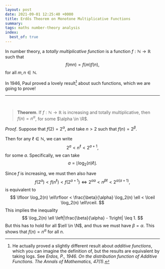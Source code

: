 ```yaml
---
layout: post
date: 2021-09-01 12:25:40 +0000
title: Erdős Theorem on Monotone Multiplicative Functions
summary:
tags: maths number-theory analysis
index:
  best_of: true
---
```


In number theory, a *totally multiplicative function* is a function $f: \mathbb{N} \rightarrow \mathbb{R}$ such that
$$
  f(mn) = f(m)f(n),
$$
for all $m, n \in \mathbb{N}$.

In 1946, Paul proved a lovely result[^1] about such functions, which we are going to prove!

---

<br>

> **Theorem**. If $f: \mathbb{N} \rightarrow \mathbb{R}$ is increasing and totally multiplicative, then $f(n) = n^{\alpha}$, for some $\alpha \in \R$.

*Proof*. Suppose that $f(2) = 2^{\alpha}$, and take $n > 2$ such that $f(n) = 2^{\beta}$.

Then for any $\ell \in \mathbb{N}$, we can write
$$
2^a < n^{\ell} < 2^{a + 1},
$$
for some $a$. Specifically, we can take
$$
a = \lfloor \log_2(n) \ell \rfloor.
$$

Since $f$ is increasing, we must then also have
$$
f\left(2^a\right) < f\left(n^\ell\right) < f\left(2^{a+1}\right) \iff 2^{\alpha a} < n^{\beta \ell} < 2^{\alpha(a + 1)},
$$
is equivalent to
$$
\lfloor \log_2(n) \ell\rfloor < \frac{\beta}{\alpha} \log_2(n) \ell < \lceil \log_2(n) \ell\rceil.
$$
This implies the inequality
$$
\log_2(n) \ell \left|\frac{\beta}{\alpha} - 1\right| \leq 1.
$$
But this has to hold for all $\ell \in \N$, and thus we must have $\beta = \alpha$. This shows that $f(n) = n^{\alpha}$ for all $n$.



[^1]: He actually proved a slightly different result about *additive functions*, which you can imagine the definition of, but the results are equivalent by taking logs. See *Erdos, P., 1946. On the distribution function of Additive Functions. The Annals of Mathematics, 47(1)*.


<!-- 

The following problem appeared as part of [this years Part IA exams](https://www.maths.cam.ac.uk/undergrad/pastpapers/files/2021/paperia_4_2021.pdf).

> **Problem**. Show that
>
> $$
> \sum_{r=0}^{n}(-1)^{r}\binom{n}{r}^2 = \begin{cases}
>            0 &\mbox{if $n$ is odd}, \\
>             (-1)^{n/2} \binom{n}{n/2} &\mbox{if $n$ is even}.
>            \end{cases}
> $$

The normal solution involves looking at the coefficient of $x^n$ in the equation

$$
(1-x)^n(1+x)^n=(1-x^2)^n,
$$

but it is possible to solve the problem without resorting to the binomial theorem.

## A Combinatorial Solution

*Solution*. 
We begin by noting that

$$
\binom{n}{r}^2 = \binom{n}{r}\binom{n}{n - r}
$$

is the number of ways of choosing $r$ elements from $\\{1, \dots, n\\}$ followed by $n - r$ elements from $\\{n + 1, \dots, 2n\\}$. Then as we sum over $r$, the sum (ignoring the minus sign) counts the total number of $n$ element subsets from $\\{1, \dots, 2n\\}$.

Now to each $n$-element subset of $\\{1, \dots, 2n\\}$, we assign '1' if the subset contains an even number of elements in $\\{1, \dots, n\\}$, and a '-1' if it contains an odd number. Summing over all of these assigned numbers then is equivalent to our original sum.

Consider the following mapping. Given a subset of size $n$, let $1 \leq x \leq n$ be the smallest integer for which exactly one of $x, n + x$ is in the set. We then toggle $x$ and $n + x$ in the subset, giving us another subset of $\\{1, \dots, 2n\\}$ of size $n$, but maps between elements of different sign. It's also clearly an involution (applying it twice gives you back the original subset).

If $n$ is odd, then this mapping is well defined, since if there was no such element $x$, then $x$ and $n + x$ would always be in the subset, and there would have to then be an even number of elements in the subset (which isn't the case).
If $n$ is even, then this mapping is only not well defined when we always have both $x$ and $n + x$ in the subset. Thus the mapping is not defined on $\binom{n}{n/2}$ subsets, since we can fully specify each of these by choosing the $n/2$ elements of $\\{1, \dots, n\\}$ to include. Also all such subsets were given the sign $(-1)^{n/2}$.

Thus if $n$ is odd, we can use this mapping to pair each element with a positive sign to an element with a negative sign, and the total sum is zero. If $n$ is even, then we can do this for all but $\binom{n}{n/2}$ elements, all of which have sign $(-1)^{n/2}$, and thus summing up we get the desired answer, 

$$
\sum_{r=0}^{n}(-1)^{r}\binom{n}{r}^2 = \begin{cases}
          0 &\mbox{if $n$ is odd}, \\
           (-1)^{n/2} \binom{n}{n/2} &\mbox{if $n$ is even}.
          \end{cases}
$$ -->